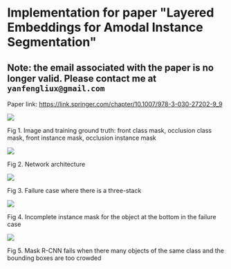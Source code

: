 # Implementation for paper "Layered Embeddings for Amodal Instance Segmentation" 

## Note: the email associated with the paper is no longer valid. Please contact me at `yanfengliux@gmail.com`

Paper link: https://link.springer.com/chapter/10.1007/978-3-030-27202-9_9

![](https://i.imgur.com/q2y3VVN.png)

Fig 1. Image and training ground truth: front class mask, occlusion class mask, front instance mask, occlusion instance mask

![](https://i.imgur.com/N6eibon.png)

Fig 2. Network architecture

![](https://i.imgur.com/7u4QY0N.png)

Fig 3. Failure case where there is a three-stack

![](https://i.imgur.com/lf9SKEF.png)

Fig 4. Incomplete instance mask for the object at the bottom in the failure case

![](https://i.imgur.com/WtB3uCr.png)

Fig 5. Mask R-CNN fails when there many objects of the same class and the bounding boxes are too crowded
